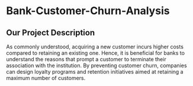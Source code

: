# Bank-Customer-Churn-Analysis

## Our Project Description
As commonly understood, acquiring a new customer incurs higher costs compared to retaining an existing one.
Hence, it is beneficial for banks to understand the reasons that prompt a customer to terminate their association with the institution.
By preventing customer churn, companies can design loyalty programs and retention initiatives aimed at retaining a maximum number of customers.
